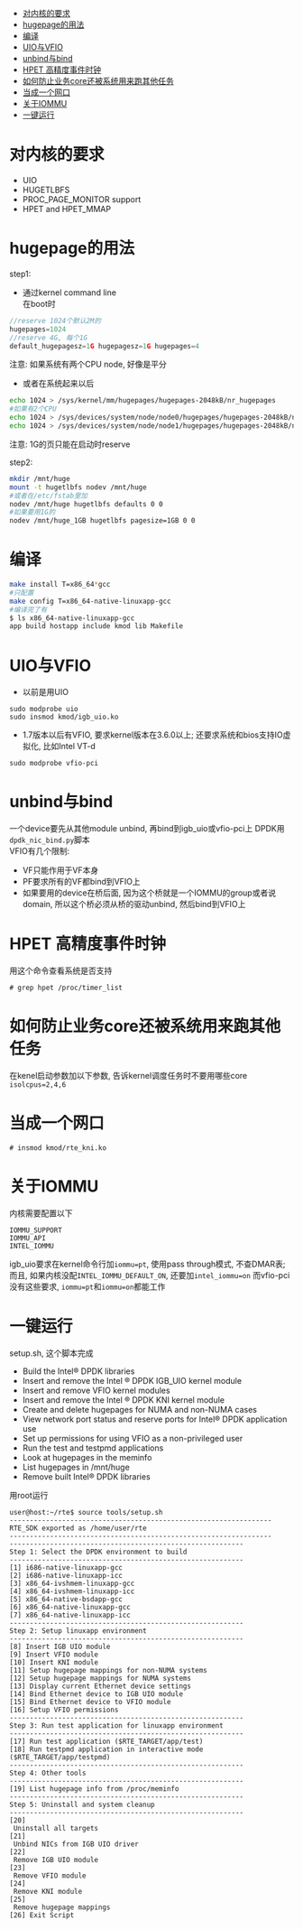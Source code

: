 - [对内核的要求](#对内核的要求)
- [hugepage的用法](#hugepage的用法)
- [编译](#编译)
- [UIO与VFIO](#uio与vfio)
- [unbind与bind](#unbind与bind)
- [HPET 高精度事件时钟](#hpet-高精度事件时钟)
- [如何防止业务core还被系统用来跑其他任务](#如何防止业务core还被系统用来跑其他任务)
- [当成一个网口](#当成一个网口)
- [关于IOMMU](#关于iommu)
- [一键运行](#一键运行)

# 对内核的要求
* UIO
* HUGETLBFS
* PROC_PAGE_MONITOR support 
* HPET and HPET_MMAP

# hugepage的用法
step1:
* 通过kernel command line  
在boot时  
```c
//reserve 1024个默认2M的
hugepages=1024
//reserve 4G, 每个1G
default_hugepagesz=1G hugepagesz=1G hugepages=4
```
注意: 如果系统有两个CPU node, 好像是平分
* 或者在系统起来以后
```sh
echo 1024 > /sys/kernel/mm/hugepages/hugepages-2048kB/nr_hugepages
#如果有2个CPU
echo 1024 > /sys/devices/system/node/node0/hugepages/hugepages-2048kB/nr_hugepages
echo 1024 > /sys/devices/system/node/node1/hugepages/hugepages-2048kB/nr_hugepages
```
注意: 1G的页只能在启动时reserve

step2:
```sh
mkdir /mnt/huge
mount -t hugetlbfs nodev /mnt/huge
#或者在/etc/fstab里加
nodev /mnt/huge hugetlbfs defaults 0 0
#如果要用1G的
nodev /mnt/huge_1GB hugetlbfs pagesize=1GB 0 0
```

# 编译
```sh
make install T=x86_64*gcc
#只配置
make config T=x86_64-native-linuxapp-gcc
#编译完了有
$ ls x86_64-native-linuxapp-gcc
app build hostapp include kmod lib Makefile
```

# UIO与VFIO
* 以前是用UIO
```
sudo modprobe uio
sudo insmod kmod/igb_uio.ko
```
* 1.7版本以后有VFIO, 要求kernel版本在3.6.0以上; 还要求系统和bios支持IO虚拟化, 比如Intel VT-d
```
sudo modprobe vfio-pci
```

# unbind与bind
一个device要先从其他module unbind, 再bind到igb_uio或vfio-pci上
DPDK用`dpdk_nic_bind.py`脚本  
VFIO有几个限制:
* VF只能作用于VF本身
* PF要求所有的VF都bind到VFIO上
* 如果要用的device在桥后面, 因为这个桥就是一个IOMMU的group或者说domain, 所以这个桥必须从桥的驱动unbind, 然后bind到VFIO上

# HPET 高精度事件时钟
用这个命令查看系统是否支持
```
# grep hpet /proc/timer_list
```

# 如何防止业务core还被系统用来跑其他任务
在kenel启动参数加以下参数, 告诉kernel调度任务时不要用哪些core
`isolcpus=2,4,6`

# 当成一个网口
```
# insmod kmod/rte_kni.ko
```

# 关于IOMMU
内核需要配置以下
```
IOMMU_SUPPORT
IOMMU_API
INTEL_IOMMU
```
igb_uio要求在kernel命令行加`iommu=pt`, 使用pass through模式, 不查DMAR表; 而且, 如果内核没配`INTEL_IOMMU_DEFAULT_ON`, 还要加`intel_iommu=on`
而vfio-pci没有这些要求, `iommu=pt`和`iommu=on`都能工作

# 一键运行
setup.sh, 这个脚本完成
* Build the Intel® DPDK libraries
* Insert and remove the Intel ® DPDK IGB_UIO kernel module
* Insert and remove VFIO kernel modules
* Insert and remove the Intel ® DPDK KNI kernel module
* Create and delete hugepages for NUMA and non-NUMA cases
* View network port status and reserve ports for Intel® DPDK application use
* Set up permissions for using VFIO as a non-privileged user
* Run the test and testpmd applications
* Look at hugepages in the meminfo
* List hugepages in /mnt/huge
* Remove built Intel® DPDK libraries

用root运行
```
user@host:~/rte$ source tools/setup.sh
-----------------------------------------------------------------
RTE_SDK exported as /home/user/rte
-----------------------------------------------------------------
----------------------------------------------------------
Step 1: Select the DPDK environment to build
----------------------------------------------------------
[1] i686-native-linuxapp-gcc
[2] i686-native-linuxapp-icc
[3] x86_64-ivshmem-linuxapp-gcc
[4] x86_64-ivshmem-linuxapp-icc
[5] x86_64-native-bsdapp-gcc
[6] x86_64-native-linuxapp-gcc
[7] x86_64-native-linuxapp-icc
----------------------------------------------------------
Step 2: Setup linuxapp environment
----------------------------------------------------------
[8] Insert IGB UIO module
[9] Insert VFIO module
[10] Insert KNI module
[11] Setup hugepage mappings for non-NUMA systems
[12] Setup hugepage mappings for NUMA systems
[13] Display current Ethernet device settings
[14] Bind Ethernet device to IGB UIO module
[15] Bind Ethernet device to VFIO module
[16] Setup VFIO permissions
----------------------------------------------------------
Step 3: Run test application for linuxapp environment
----------------------------------------------------------
[17] Run test application ($RTE_TARGET/app/test)
[18] Run testpmd application in interactive mode ($RTE_TARGET/app/testpmd)
----------------------------------------------------------
Step 4: Other tools
----------------------------------------------------------
[19] List hugepage info from /proc/meminfo
----------------------------------------------------------
Step 5: Uninstall and system cleanup
----------------------------------------------------------
[20]
 Uninstall all targets
[21]
 Unbind NICs from IGB UIO driver
[22]
 Remove IGB UIO module
[23]
 Remove VFIO module
[24]
 Remove KNI module
[25]
 Remove hugepage mappings
[26] Exit Script
```